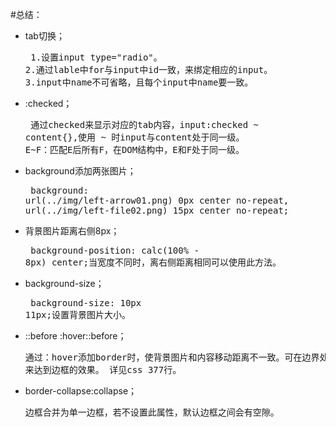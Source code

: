#总结：
* tab切换；<br/><pre>
  1.设置input type="radio"。
  2.通过lable中for与input中id一致，来绑定相应的input。
  3.input中name不可省略，且每个input中name要一致。
* :checked；<br/><pre>
  通过checked来显示对应的tab内容，input:checked ~ content{},使用 ~ 时input与content处于同一级。
  E~F：匹配E后所有F，在DOM结构中，E和F处于同一级。
* background添加两张图片；<br/><pre>
  background: url(../img/left-arrow01.png) 0px center no-repeat,
              url(../img/left-file02.png) 15px center no-repeat;
* 背景图片距离右侧8px；<br/><pre>
  background-position: calc(100% - 8px) center;当宽度不同时，离右侧距离相同可以使用此方法。
* background-size；<br/><pre>
  background-size: 10px 11px;设置背景图片大小。
* ::before :hover::before；<br/><pre>
  通过：hover添加border时，使背景图片和内容移动距离不一致。可在边界处添加::before，通过设置::before的样式，
来达到边框的效果。 详见css 377行。
* border-collapse:collapse；<br/><pre>
  边框合并为单一边框，若不设置此属性，默认边框之间会有空隙。
